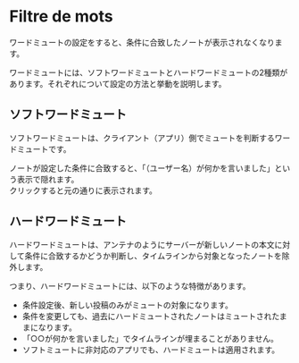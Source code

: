 # Filtre de mots
ワードミュートの設定をすると、条件に合致したノートが表示されなくなります。

ワードミュートには、ソフトワードミュートとハードワードミュートの2種類があります。それぞれについて設定の方法と挙動を説明します。

## ソフトワードミュート
ソフトワードミュートは、クライアント（アプリ）側でミュートを判断するワードミュートです。

ノートが設定した条件に合致すると、「（ユーザー名）が何かを言いました」という表示で隠れます。  
クリックすると元の通りに表示されます。

## ハードワードミュート
ハードワードミュートは、アンテナのようにサーバーが新しいノートの本文に対して条件に合致するかどうか判断し、タイムラインから対象となったノートを除外します。

つまり、ハードワードミュートには、以下のような特徴があります。

* 条件設定後、新しい投稿のみがミュートの対象になります。
* 条件を変更しても、過去にハードミュートされたノートはミュートされたままになります。
* 「○○が何かを言いました」でタイムラインが埋まることがありません。
* ソフトミュートに非対応のアプリでも、ハードミュートは適用されます。
